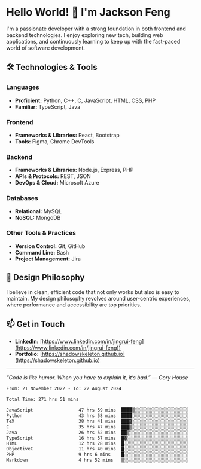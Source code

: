 # Hello World! 👋 I'm Jackson Feng

I'm a passionate developer with a strong foundation in both frontend and backend technologies. I enjoy exploring new tech, building web applications, and continuously learning to keep up with the fast-paced world of software development.

## 🛠 Technologies & Tools

### Languages
- **Proficient:** Python, C++, C, JavaScript, HTML, CSS, PHP
- **Familiar:** TypeScript, Java

### Frontend
- **Frameworks & Libraries:** React, Bootstrap
- **Tools:** Figma, Chrome DevTools

### Backend
- **Frameworks & Libraries:** Node.js, Express, PHP
- **APIs & Protocols:** REST, JSON
- **DevOps & Cloud:** Microsoft Azure

### Databases
- **Relational:** MySQL
- **NoSQL:** MongoDB

### Other Tools & Practices
- **Version Control:** Git, GitHub
- **Command Line:** Bash
- **Project Management:** Jira


## 🎨 Design Philosophy

I believe in clean, efficient code that not only works but also is easy to maintain. My design philosophy revolves around user-centric experiences, where performance and accessibility are top priorities.

## 📫 Get in Touch

- **LinkedIn:** [https://www.linkedin.com/in/jingrui-feng](https://www.linkedin.com/in/jingrui-feng))
- **Portfolio:** [https://shadowskeleton.github.io](https://shadowskeleton.github.io)

---

*“Code is like humor. When you have to explain it, it’s bad.” — Cory House*



<!--START_SECTION:waka-->

```txt
From: 21 November 2022 - To: 22 August 2024

Total Time: 271 hrs 51 mins

JavaScript                 47 hrs 59 mins  ████▒░░░░░░░░░░░░░░░░░░░░   17.65 %
Python                     43 hrs 58 mins  ████░░░░░░░░░░░░░░░░░░░░░   16.18 %
TeX                        38 hrs 41 mins  ███▓░░░░░░░░░░░░░░░░░░░░░   14.23 %
C                          35 hrs 47 mins  ███▒░░░░░░░░░░░░░░░░░░░░░   13.17 %
Java                       26 hrs 52 mins  ██▒░░░░░░░░░░░░░░░░░░░░░░   09.89 %
TypeScript                 16 hrs 57 mins  █▓░░░░░░░░░░░░░░░░░░░░░░░   06.24 %
HTML                       12 hrs 28 mins  █░░░░░░░░░░░░░░░░░░░░░░░░   04.59 %
ObjectiveC                 11 hrs 40 mins  █░░░░░░░░░░░░░░░░░░░░░░░░   04.29 %
PHP                        9 hrs 6 mins    █░░░░░░░░░░░░░░░░░░░░░░░░   03.35 %
Markdown                   4 hrs 52 mins   ▒░░░░░░░░░░░░░░░░░░░░░░░░   01.79 %
```

<!--END_SECTION:waka-->

